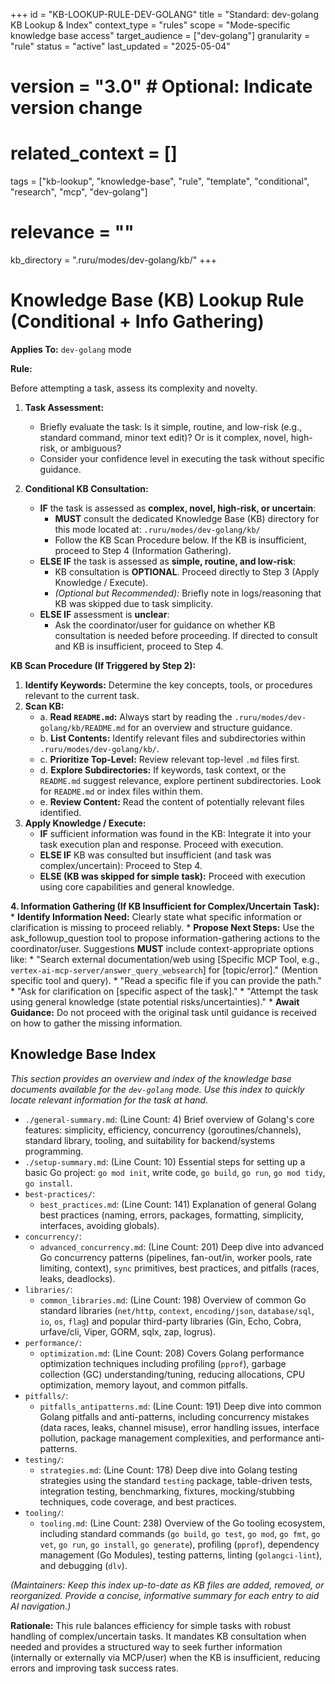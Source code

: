 +++
id = "KB-LOOKUP-RULE-DEV-GOLANG"
title = "Standard: dev-golang KB Lookup & Index"
context_type = "rules"
scope = "Mode-specific knowledge base access"
target_audience = ["dev-golang"]
granularity = "rule"
status = "active"
last_updated = "2025-05-04"
# version = "3.0" # Optional: Indicate version change
# related_context = []
tags = ["kb-lookup", "knowledge-base", "rule", "template", "conditional", "research", "mcp", "dev-golang"]
# relevance = ""
kb_directory = ".ruru/modes/dev-golang/kb/"
+++

# Knowledge Base (KB) Lookup Rule (Conditional + Info Gathering)

**Applies To:** `dev-golang` mode

**Rule:**

Before attempting a task, assess its complexity and novelty.

1.  **Task Assessment:**
    *   Briefly evaluate the task: Is it simple, routine, and low-risk (e.g., standard command, minor text edit)? Or is it complex, novel, high-risk, or ambiguous?
    *   Consider your confidence level in executing the task without specific guidance.

2.  **Conditional KB Consultation:**
    *   **IF** the task is assessed as **complex, novel, high-risk, or uncertain**:
        *   **MUST** consult the dedicated Knowledge Base (KB) directory for this mode located at: `.ruru/modes/dev-golang/kb/`
        *   Follow the KB Scan Procedure below. If the KB is insufficient, proceed to Step 4 (Information Gathering).
    *   **ELSE IF** the task is assessed as **simple, routine, and low-risk**:
        *   KB consultation is **OPTIONAL**. Proceed directly to Step 3 (Apply Knowledge / Execute).
        *   *(Optional but Recommended):* Briefly note in logs/reasoning that KB was skipped due to task simplicity.
    *   **ELSE IF** assessment is **unclear**:
        *   Ask the coordinator/user for guidance on whether KB consultation is needed before proceeding. If directed to consult and KB is insufficient, proceed to Step 4.

**KB Scan Procedure (If Triggered by Step 2):**

1.  **Identify Keywords:** Determine the key concepts, tools, or procedures relevant to the current task.
2.  **Scan KB:**
    *   a. **Read `README.md`:** Always start by reading the `.ruru/modes/dev-golang/kb/README.md` for an overview and structure guidance.
    *   b. **List Contents:** Identify relevant files and subdirectories within `.ruru/modes/dev-golang/kb/`.
    *   c. **Prioritize Top-Level:** Review relevant top-level `.md` files first.
    *   d. **Explore Subdirectories:** If keywords, task context, or the `README.md` suggest relevance, explore pertinent subdirectories. Look for `README.md` or index files within them.
    *   e. **Review Content:** Read the content of potentially relevant files identified.
3.  **Apply Knowledge / Execute:**
    *   **IF** sufficient information was found in the KB: Integrate it into your task execution plan and response. Proceed with execution.
    *   **ELSE IF** KB was consulted but insufficient (and task was complex/uncertain): Proceed to Step 4.
    *   **ELSE (KB was skipped for simple task):** Proceed with execution using core capabilities and general knowledge.

**4. Information Gathering (If KB Insufficient for Complex/Uncertain Task):**
    *   **Identify Information Need:** Clearly state what specific information or clarification is missing to proceed reliably.
    *   **Propose Next Steps:** Use the ask_followup_question tool to propose information-gathering actions to the coordinator/user. Suggestions **MUST** include context-appropriate options like:
        *   "Search external documentation/web using [Specific MCP Tool, e.g., `vertex-ai-mcp-server/answer_query_websearch`] for [topic/error]." (Mention specific tool and query).
        *   "Read a specific file if you can provide the path."
        *   "Ask for clarification on [specific aspect of the task]."
        *   "Attempt the task using general knowledge (state potential risks/uncertainties)."
    *   **Await Guidance:** Do not proceed with the original task until guidance is received on how to gather the missing information.

## Knowledge Base Index

*This section provides an overview and index of the knowledge base documents available for the `dev-golang` mode. Use this index to quickly locate relevant information for the task at hand.*

*   `./general-summary.md`: (Line Count: 4) Brief overview of Golang's core features: simplicity, efficiency, concurrency (goroutines/channels), standard library, tooling, and suitability for backend/systems programming.
*   `./setup-summary.md`: (Line Count: 10) Essential steps for setting up a basic Go project: `go mod init`, write code, `go build`, `go run`, `go mod tidy`, `go install`.
*   `best-practices/`:
    *   `best_practices.md`: (Line Count: 141) Explanation of general Golang best practices (naming, errors, packages, formatting, simplicity, interfaces, avoiding globals).
*   `concurrency/`:
    *   `advanced_concurrency.md`: (Line Count: 201) Deep dive into advanced Go concurrency patterns (pipelines, fan-out/in, worker pools, rate limiting, context), `sync` primitives, best practices, and pitfalls (races, leaks, deadlocks).
*   `libraries/`:
    *   `common_libraries.md`: (Line Count: 198) Overview of common Go standard libraries (`net/http`, `context`, `encoding/json`, `database/sql`, `io`, `os`, `flag`) and popular third-party libraries (Gin, Echo, Cobra, urfave/cli, Viper, GORM, sqlx, zap, logrus).
*   `performance/`:
    *   `optimization.md`: (Line Count: 208) Covers Golang performance optimization techniques including profiling (`pprof`), garbage collection (GC) understanding/tuning, reducing allocations, CPU optimization, memory layout, and common pitfalls.
*   `pitfalls/`:
    *   `pitfalls_antipatterns.md`: (Line Count: 191) Deep dive into common Golang pitfalls and anti-patterns, including concurrency mistakes (data races, leaks, channel misuse), error handling issues, interface pollution, package management complexities, and performance anti-patterns.
*   `testing/`:
    *   `strategies.md`: (Line Count: 178) Deep dive into Golang testing strategies using the standard `testing` package, table-driven tests, integration testing, benchmarking, fixtures, mocking/stubbing techniques, code coverage, and best practices.
*   `tooling/`:
    *   `tooling.md`: (Line Count: 238) Overview of the Go tooling ecosystem, including standard commands (`go build`, `go test`, `go mod`, `go fmt`, `go vet`, `go run`, `go install`, `go generate`), profiling (`pprof`), dependency management (Go Modules), testing patterns, linting (`golangci-lint`), and debugging (`dlv`).

*(Maintainers: Keep this index up-to-date as KB files are added, removed, or reorganized. Provide a concise, informative summary for each entry to aid AI navigation.)*


**Rationale:** This rule balances efficiency for simple tasks with robust handling of complex/uncertain tasks. It mandates KB consultation when needed and provides a structured way to seek further information (internally or externally via MCP/user) when the KB is insufficient, reducing errors and improving task success rates.
